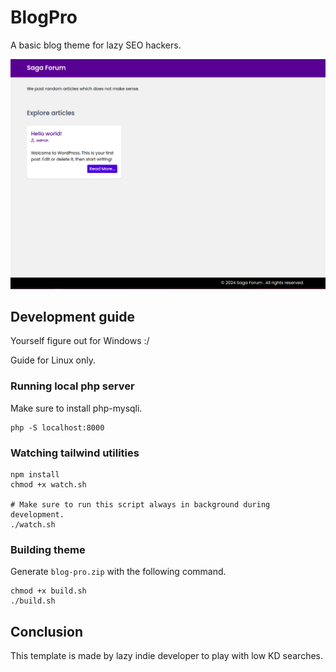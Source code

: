 # BlogPro

A basic blog theme for lazy SEO hackers.

![img](screenshot.png)

## Development guide

Yourself figure out for Windows :/

Guide for Linux only.

### Running local php server

Make sure to install php-mysqli.

```shell
php -S localhost:8000
```

### Watching tailwind utilities

```shell
npm install
chmod +x watch.sh

# Make sure to run this script always in background during development.
./watch.sh
```

### Building theme

Generate `blog-pro.zip` with the following command.

```shell
chmod +x build.sh
./build.sh
```

## Conclusion

This template is made by lazy indie developer to play with low KD searches.
